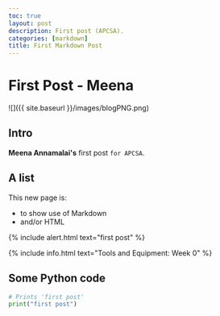 ```yaml
---
toc: true
layout: post
description: First post (APCSA).
categories: [markdown]
title: First Markdown Post
---
```

# First Post - Meena
![]({{ site.baseurl }}/images/blogPNG.png)

## Intro

**Meena Annamalai's** first post `for APCSA`.

## A list

This new page is:

- to show use of Markdown
- and/or HTML


{% include alert.html text="first post" %}

{% include info.html text="Tools and Equipment: Week 0" %}

## Some Python code

```python
# Prints 'first post'
print("first post")
```

<!-- Formatting text as YAML:

```yaml
key: value
- another_key: "another value"
``` -->

<!-- ## Tables

| smth | smth |
|-|-|
| smthing | smthing | -->
